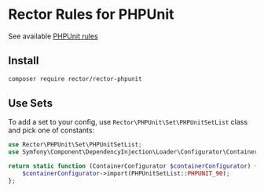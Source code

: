 # Rector Rules for PHPUnit

See available [PHPUnit rules](/docs/rector_rules_overview.md)

## Install

```bash
composer require rector/rector-phpunit
```

## Use Sets

To add a set to your config, use `Rector\PHPUnit\Set\PHPUnitSetList` class and pick one of constants:

```php
use Rector\PHPUnit\Set\PHPUnitSetList;
use Symfony\Component\DependencyInjection\Loader\Configurator\ContainerConfigurator;

return static function (ContainerConfigurator $containerConfigurator) {
    $containerConfigurator->import(PHPUnitSetList::PHPUNIT_90);
};
```
